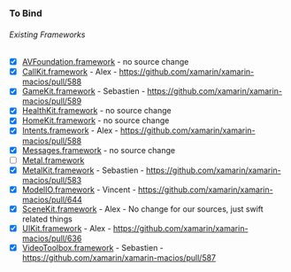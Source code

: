 ### To Bind
###### Existing Frameworks
- [X] [AVFoundation.framework](https://github.com/xamarin/xamarin-macios/wiki/AVFoundation-iOS-Beta5) - no source change
- [X] [CallKit.framework](https://github.com/xamarin/xamarin-macios/wiki/CallKit-iOS-Beta5) - Alex - https://github.com/xamarin/xamarin-macios/pull/588
- [X] [GameKit.framework](https://github.com/xamarin/xamarin-macios/wiki/GameKit-iOS-Beta5) - Sebastien - https://github.com/xamarin/xamarin-macios/pull/589
- [X] [HealthKit.framework](https://github.com/xamarin/xamarin-macios/wiki/HealthKit-iOS-Beta5) - no source change
- [X] [HomeKit.framework](https://github.com/xamarin/xamarin-macios/wiki/HomeKit-iOS-Beta5) - no source change
- [X] [Intents.framework](https://github.com/xamarin/xamarin-macios/wiki/Intents-iOS-Beta5) - Alex - https://github.com/xamarin/xamarin-macios/pull/588
- [X] [Messages.framework](https://github.com/xamarin/xamarin-macios/wiki/Messages-iOS-Beta5) - no source change
- [ ] [Metal.framework](https://github.com/xamarin/xamarin-macios/wiki/Metal-iOS-Beta5)
- [X] [MetalKit.framework](https://github.com/xamarin/xamarin-macios/wiki/MetalKit-iOS-Beta5) - Sebastien - https://github.com/xamarin/xamarin-macios/pull/583
- [X] [ModelIO.framework](https://github.com/xamarin/xamarin-macios/wiki/ModelIO-iOS-Beta5) - Vincent - https://github.com/xamarin/xamarin-macios/pull/644
- [X] [SceneKit.framework](https://github.com/xamarin/xamarin-macios/wiki/SceneKit-iOS-Beta5) - Alex - No change for our sources, just swift related things
- [X] [UIKit.framework](https://github.com/xamarin/xamarin-macios/wiki/UIKit-iOS-Beta5) - Alex - https://github.com/xamarin/xamarin-macios/pull/636 
- [X] [VideoToolbox.framework](https://github.com/xamarin/xamarin-macios/wiki/VideoToolbox-iOS-Beta5) - Sebastien - https://github.com/xamarin/xamarin-macios/pull/587